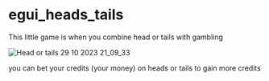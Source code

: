# egui_heads_tails
This little game is when you combine head or tails with gambling

![Head or tails 29 10 2023 21_09_33](https://github.com/Linusbuchmann/egui_heads_tails/assets/119510187/12c4848d-1c53-44ff-bd1e-4c3d1c9a9d88)

you can bet your credits (your money) on heads or tails to gain more credits


